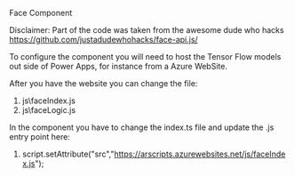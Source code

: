 Face Component

Disclaimer: Part of the code was taken from the awesome dude who hacks https://github.com/justadudewhohacks/face-api.js/ 

To configure the component you will need to host the Tensor Flow models out side of Power Apps, for instance from a Azure WebSite.

After you have the website you can change the file:

1) js\faceIndex.js
2) js\faceLogic.js

In the component you have to change the index.ts file and update the .js entry point here: 

1) script.setAttribute("src","https://arscripts.azurewebsites.net/js/faceIndex.js");
